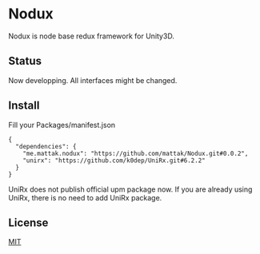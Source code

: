 # Nodux

Nodux is node base redux framework for Unity3D.

## Status

Now developping. All interfaces might be changed.

## Install

Fill your Packages/manifest.json

```
{
  "dependencies": {
    "me.mattak.nodux": "https://github.com/mattak/Nodux.git#0.0.2",
    "unirx": "https://github.com/k0dep/UniRx.git#6.2.2"
  }
}
```

UniRx does not publish official upm package now.
If you are already using UniRx, there is no need to add UniRx package.


## License

[MIT](./LICENSE.md)

